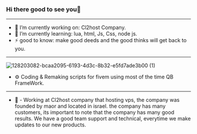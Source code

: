 ### Hi there good to see you👋
_______________________________
- 🔭 I’m currently working on: Cl2host Company.
- 🌱 I’m currently learning: lua, html, Js, Css, node js.
- ⚡ good to know: make good deeds and the good thinks will get back to you.
 _______________________________

![128203082-bcaa2095-6193-4d3c-8b32-e5fd7ade3b00 (1)](https://user-images.githubusercontent.com/77500505/132336861-38707aed-038d-48ef-bfc9-06f57cdfb65e.png)
 - ⚙️ Coding & Remaking scripts for fivem using most of the time QB FrameWork.
 _______________________________

 - 📕 - Working at Cl2host company that hosting vps, the company was founded by maor and located in israel.
the company has many customers, its important to note that the company has many good results.
We have a good team support and technical, everytime we make updates to our new products.
